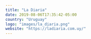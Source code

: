 ```yaml
---
title: "La Diaria"
date: 2019-08-06T17:35:42-05:00
country: "Uruguay"
logo: "images/la_diaria.png"
website: "https://ladiaria.com.uy/"
---
```


